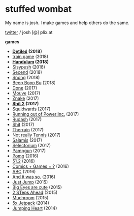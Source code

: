 # stuffed wombat

My name is josh. I make games and help others do the same.

<a href="https://twitter.com/wombatstuff" target="_blank">twitter</a> / josh [@] plix.at

**games**
- **<a href="https://www.newgrounds.com/portal/view/722470" target="_blank">Detiled</a> (2018)**
- <a href="https://www.newgrounds.com/portal/view/719528" target="_blank">train game</a> (2018)
- **<a href="https://www.newgrounds.com/portal/view/715081" target="_blank">Handulum</a> (2018)**
- <a href="https://www.newgrounds.com/portal/view/714782" target="_blank">Sisypush</a> (2018)
- <a href="https://www.newgrounds.com/portal/view/709183" target="_blank">Secend</a> (2018)
- <a href="https://www.newgrounds.com/portal/view/706826" target="_blank">Snong</a> (2018)
- <a href="https://www.newgrounds.com/portal/view/705921" target="_blank">Beep Boop Bu</a> (2018)
- <a href="https://www.newgrounds.com/portal/view/704468" target="_blank">Done</a> (2017)
- <a href="https://www.newgrounds.com/portal/view/702801" target="_blank">Mouve</a> (2017)
- <a href="https://www.newgrounds.com/portal/view/701435" target="_blank">Znake</a> (2017)
- **<a href="https://www.newgrounds.com/portal/view/700013" target="_blank">Shit 2</a> (2017)**
- <a href="https://www.newgrounds.com/portal/view/698728" target="_blank">Squidwards</a> (2017)
- <a href="https://www.newgrounds.com/portal/view/697175" target="_blank">Running out of Power Inc.</a> (2017)
- <a href="https://www.newgrounds.com/portal/view/695766" target="_blank">Rudash</a> (2017)
- <a href="https://www.newgrounds.com/portal/view/694326" target="_blank">Shit</a> (2017)
- <a href="https://www.newgrounds.com/portal/view/692485" target="_blank">Therrain</a> (2017)
- <a href="https://www.newgrounds.com/portal/view/692213" target="_blank">Not really Tennis</a> (2017)
- <a href="https://www.newgrounds.com/portal/view/690826" target="_blank">Salamis</a> (2017)
- <a href="https://www.newgrounds.com/portal/view/689530" target="_blank">Selectorium</a> (2017)
- <a href="https://www.newgrounds.com/portal/view/688192" target="_blank">Pampgun</a> (2017)
- <a href="https://www.newgrounds.com/portal/view/683949" target="_blank">Pomg</a> (2016)
- <a href="https://www.newgrounds.com/portal/view/682288" target="_blank">51.2</a> (2016)
- <a href="https://www.newgrounds.com/portal/view/679281" target="_blank">Comics + Games = ?</a> (2016)
- <a href="https://www.newgrounds.com/portal/view/674994" target="_blank">ABC</a> (2016)
- <a href="https://www.newgrounds.com/portal/view/670180" target="_blank">And it was so.</a> (2016)
- <a href="https://www.newgrounds.com/portal/view/668865" target="_blank">Just Jump</a> (2015)
- <a href="https://www.newgrounds.com/portal/view/664929" target="_blank">Big Eyes are cute</a> (2015)
- <a href="https://www.newgrounds.com/portal/view/659994" target="_blank">2 STeps Ahead</a> (2015)
- <a href="https://www.newgrounds.com/portal/view/656810" target="_blank">Muchroom</a> (2015)
- <a href="https://www.newgrounds.com/portal/view/649154" target="_blank">5x Jetpack</a> (2014)
- <a href="https://www.newgrounds.com/portal/view/648999" target="_blank">Jumping Heart</a> (2014)
